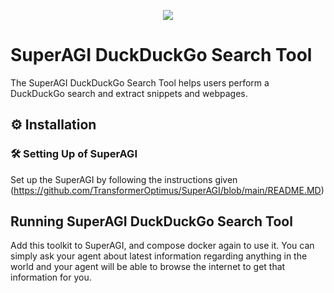 <p align=center>
<a href="https://superagi.co"><img src=https://superagi.co/wp-content/uploads/2023/05/SuperAGI_icon.png></a>
</p>

# SuperAGI DuckDuckGo Search Tool

The SuperAGI DuckDuckGo Search Tool helps users perform a DuckDuckGo search and extract snippets and webpages.

## ⚙️ Installation

### 🛠 **Setting Up of SuperAGI**

Set up the SuperAGI by following the instructions given (https://github.com/TransformerOptimus/SuperAGI/blob/main/README.MD)

## Running SuperAGI DuckDuckGo Search Tool

Add this toolkit to SuperAGI, and compose docker again to use it. You can simply ask your agent about latest information regarding anything in the world and your agent will be able to browse the internet to get that information for you.
